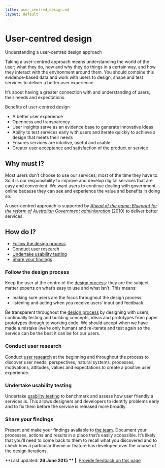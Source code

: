 ```yaml
---
title: user_centred_design.md
layout: default
---
```

User-centred design
===================

Understanding a user-centred design approach

Taking a user-centred approach means understanding the world of the user; what they do, how and why they do things in a certain way, and how they interact with the environment around them. You should combine this evidence-based data and work with users to design, shape and test services to deliver a better user experience.

It’s about having a greater connection with and understanding of users, their needs and expectations.

Benefits of user-centred design

-   A better user experience
-   Openness and transparency
-   User insights serve as an evidence base to generate innovative ideas
-   Ability to test services early with users and iterate quickly to achieve a design that meets their needs
-   Ensures services are intuitive, useful and usable
-   Greater user acceptance and satisfaction of the product or service

Why must I?
-----------

Most users don’t choose to use our services; most of the time they have to. So it is our responsibility to improve and develop digital services that are easy and convenient. We want users to continue dealing with government online because they can see and experience the value and benefits in doing so.

A user-centred approach is supported by [*Ahead of the game: Blueprint for the reform of Australian Government administration*](http://pandora.nla.gov.au/pan/119327/20100401-1449/www.dpmc.gov.au/publications/aga_reform/aga_reform_blueprint/digital_service_standard.md) (2010) to deliver better services.

How do I?
---------

-   [Follow the design process](user_centred_design.md#followdesign)
-   [Conduct user research](user_centred_design.md#conductuser)
-   [Undertake usability testing](user_centred_design.md#usabilitytesting)
-   [Share your findings](user_centred_design.md#sharefindings)

### Follow the design process

Keep the user at the centre of the [design process](node/service_design_process.md): they are the subject matter experts on what’s easy to use and what isn’t. This means:

-   making sure users are the focus throughout the design process
-   listening and acting when you receive users’ input and feedback.

Be transparent throughout the [design process](node/service_design_process.md) by designing with users; continually testing and building concepts, ideas and prototypes from paper prototypes through to working code. We should accept when we have made a mistake (we’re only human) and re-iterate and test again so the service can be the best it can be for our users.

### Conduct user research

Conduct [user research](node/user_research.md) at the beginning and throughout the process to discover user needs, perspectives, natural systems, processes, motivations, attitudes, values and expectations to create a positive user experience.

### Undertake usability testing

Undertake [usability testing](usability_testing.md) to benchmark and assess how user friendly a services is. This allows designers and developers to identify problems early and to fix them before the service is released more broadly.

### Share your findings

Present and make your findings available to [the team](the_team.md). Document your processes, actions and results in a place that’s easily accessible. It’s likely that you’ll need to come back to them to recall what you discovered and to check how a particular theme or feature has developed over the course of the design iterations.

**Last updated: **26 June 2015 ** |**  [Provide feedback on this page](feedback%3Furl_from=UserCenteredDesign.html)

